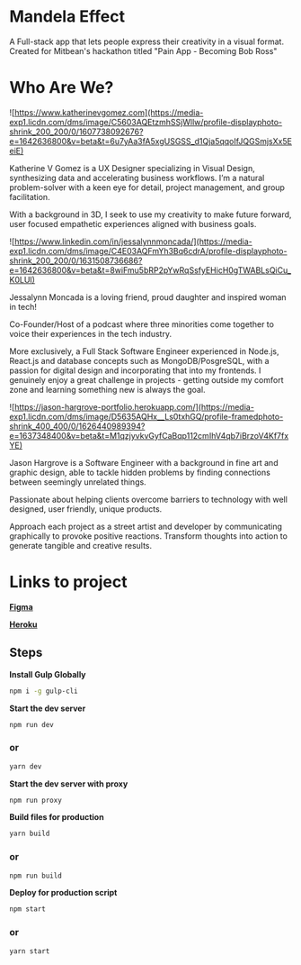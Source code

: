 # Mandela Effect
A Full-stack app that lets people express their creativity in a visual format. Created for Mitbean's hackathon titled "Pain App - Becoming Bob Ross"

# Who Are We?

![https://www.katherinevgomez.com](https://media-exp1.licdn.com/dms/image/C5603AQEtzmhSSjWllw/profile-displayphoto-shrink_200_200/0/1607738092676?e=1642636800&v=beta&t=6u7yAa3fA5xgUSGSS_d1Qja5qqoIfJQGSmjsXx5EeiE)

Katherine V Gomez is a UX Designer specializing in Visual Design, synthesizing data and accelerating business workflows. I’m a natural problem-solver with a keen eye for detail, project management, and group facilitation.

With a background in 3D, I seek to use my creativity to make future forward, user focused empathetic experiences aligned with business goals.

![https://www.linkedin.com/in/jessalynnmoncada/](https://media-exp1.licdn.com/dms/image/C4E03AQFmYh3Bq6cdrA/profile-displayphoto-shrink_200_200/0/1631508736686?e=1642636800&v=beta&t=8wiFmu5bRP2pYwRqSsfyEHicH0gTWABLsQiCu_K0LUI)

Jessalynn Moncada is a loving friend, proud daughter and inspired woman in tech!

Co-Founder/Host of a podcast where three minorities come together to voice their experiences in the tech industry.

More exclusively, a Full Stack Software Engineer experienced in Node.js, React.js and database concepts such as MongoDB/PosgreSQL, with a passion for digital design and incorporating that into my frontends. I genuinely enjoy a great challenge in projects - getting outside my comfort zone and learning something new is always the goal.

![https://jason-hargrove-portfolio.herokuapp.com/](https://media-exp1.licdn.com/dms/image/D5635AQHx__Ls0txhGQ/profile-framedphoto-shrink_400_400/0/1626440989394?e=1637348400&v=beta&t=M1qzjyvkvGyfCaBqp112cmIhV4qb7iBrzoV4Kf7fxYE)

Jason Hargrove is a Software Engineer with a background in fine art and graphic design, able to tackle hidden problems by finding connections between seemingly unrelated things. 

Passionate about helping clients overcome barriers to technology with well designed, user friendly, unique products.

Approach each project as a street artist and developer by communicating graphically to provoke positive reactions. Transform thoughts into action to generate tangible and creative results.


# Links to project

[__Figma__](https://www.figma.com/file/4f3Shhq1Sgypp3CqLYvY13/Drawing-App)

[__Heroku__](https://www.figma.com/file/4f3Shhq1Sgypp3CqLYvY13/Drawing-App)

## Steps

**Install Gulp Globally**
```bash
npm i -g gulp-cli
```

**Start the dev server**
```bash
npm run dev
```
### or
```bash
yarn dev
```

**Start the dev server with proxy**
```bash
npm run proxy
```

**Build files for production**
```bash
yarn build
```
### or

```bash
npm run build
```

**Deploy for production script**
```bash
npm start
```
### or
```bash
yarn start
```
